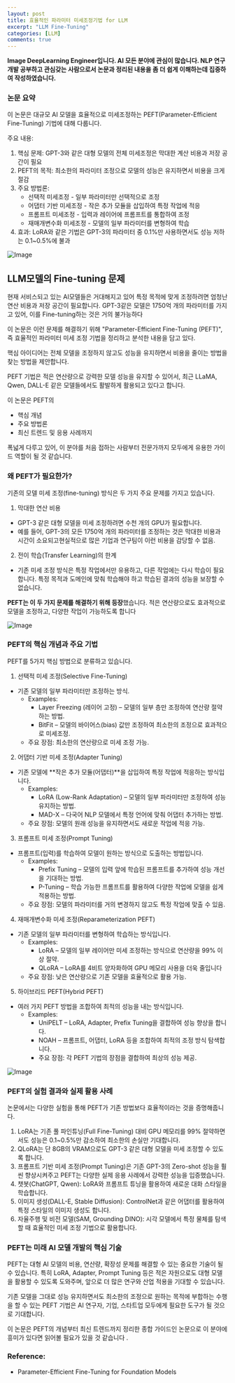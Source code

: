 ```yaml
---
layout: post
title: 효율적인 파라미터 미세조정기법 for LLM
excerpt: "LLM Fine-Tuning"
categories: [LLM]
comments: true
---
```


**Image DeepLearning Engineer입니다. AI 모든 분야에 관심이 많습니다. 
NLP 연구개발 공부하고 관심갖는 사람으로서 논문과 정리된 내용을 좀 더 쉽게 이해하는데 집중하여 작성하였습니다.**

### 논문 요약

이 논문은 대규모 AI 모델을 효율적으로 미세조정하는 PEFT(Parameter-Efficient Fine-Tuning) 기법에 대해 다룹니다. 

주요 내용:

1. 핵심 문제: GPT-3와 같은 대형 모델의 전체 미세조정은 막대한 계산 비용과 저장 공간이 필요
2. PEFT의 목적: 최소한의 파라미터 조정으로 모델의 성능은 유지하면서 비용을 크게 절감
3. 주요 방법론:
    - 선택적 미세조정 - 일부 파라미터만 선택적으로 조정
    - 어댑터 기반 미세조정 - 작은 추가 모듈을 삽입하여 특정 작업에 적응
    - 프롬프트 미세조정 - 입력과 레이어에 프롬프트를 통합하여 조정
    - 재매개변수화 미세조정 - 모델의 일부 파라미터를 변형하여 학습
4. 효과: LoRA와 같은 기법은 GPT-3의 파라미터 중 0.1%만 사용하면서도 성능 저하는 0.1~0.5%에 불과

![Image](https://github.com/user-attachments/assets/246e9ec3-1c80-46a5-bf9f-45995d1452da)

## LLM모델의 Fine-tuning 문제

현재 서비스되고 있는 AI모델들은 거대해지고 있어 특정 목적에 맞게 조정하려면 엄청난 연산 비용과 저장 공간이 필요합니다. GPT-3같은 모델은 1750억 개의 파라미터를 가지고 있어, 이를 Fine-tuning하는 것은 거의 불가능하다  

이 논문은 이런 문제를 해결하기 위해 "Parameter-Efficient Fine-Tuning (PEFT)", 즉 효율적인 파라미터 미세 조정 기법을 정리하고 분석한 내용을 담고 있다. 

핵심 아이디어는 전체 모델을 조정하지 않고도 성능을 유지하면서 비용을 줄이는 방법을 찾는 방법을 제안합니다. 

PEFT 기법은 적은 연산량으로 강력한 모델 성능을 유지할 수 있어서, 최근 LLaMA, Qwen, DALL-E 같은 모델들에서도 활발하게 활용되고 있다고 합니다. 

이 논문은 PEFT의 

- 핵심 개념
- 주요 방법론
- 최신 트렌드 및 응용 사례까지

폭넓게 다루고 있어, 이 분야를 처음 접하는 사람부터 전문가까지 모두에게 유용한 가이드 역할이 될 것 같습니다. 

### 왜 PEFT가 필요한가?

기존의 모델 미세 조정(fine-tuning) 방식은 두 가지 주요 문제를 가지고 있습니다. 

1. 막대한 연산 비용

- GPT-3 같은 대형 모델을 미세 조정하려면 수천 개의 GPU가 필요합니다.
- 예를 들어, GPT-3의 모든 1750억 개의 파라미터를 조정하는 것은 막대한 비용과 시간이 소요되고현실적으로 많은 기업과 연구팀이 이런 비용을 감당할 수 없음.

2. 전이 학습(Transfer Learning)의 한계

- 기존 미세 조정 방식은 특정 작업에서만 유용하고, 다른 작업에는 다시 학습이 필요합니다. 특정 목적과 도메인에 맞춰 학습해야 하고 학습된 결과의 성능을 보장할 수 없습니다.

**PEFT는 이 두 가지 문제를 해결하기 위해 등장**했습니다. 적은 연산량으로도 효과적으로 모델을 조정하고, 다양한 작업이 가능하도록 합니다

![Image](https://github.com/user-attachments/assets/d9653ce8-665c-4b5d-8fce-e9df94d064e1)

### PEFT의 핵심 개념과 주요 기법

PEFT를 5가지 핵심 방법으로 분류하고 있습니다.

1. 선택적 미세 조정(Selective Fine-Tuning)

- 기존 모델의 일부 파라미터만 조정하는 방식.
    - Examples:
        - Layer Freezing (레이어 고정) – 모델의 일부 층만 조정하여 연산량 절약하는 방법.
        - BitFit – 모델의 바이어스(bias) 값만 조정하여 최소한의 조정으로 효과적으로 미세조정.
    - 주요 장점: 최소한의 연산량으로 미세 조정 가능.

2. 어댑터 기반 미세 조정(Adapter Tuning)

- 기존 모델에 **작은 추가 모듈(어댑터)**을 삽입하여 특정 작업에 적응하는 방식입니다.
    - Examples:
        - LoRA (Low-Rank Adaptation) – 모델의 일부 파라미터만 조정하여 성능 유지하는 방법.
        - MAD-X – 다국어 NLP 모델에서 특정 언어에 맞춰 어댑터 추가하는 방법.
    - 주요 장점: 모델의 원래 성능을 유지하면서도 새로운 작업에 적응 가능.

3. 프롬프트 미세 조정(Prompt Tuning)

- 프롬프트(입력)를 학습하여 모델이 원하는 방식으로 도출하는 방법입니다.
    - Examples:
        - Prefix Tuning – 모델의 입력 앞에 학습된 프롬프트를 추가하여  성능 개선을 기대하는 방법.
        - P-Tuning – 학습 가능한 프롬프트를 활용하여 다양한 작업에 모델을 쉽게 적용하는 방법.
    - 주요 장점: 모델의 파라미터를 거의 변경하지 않고도 특정 작업에 맞출 수 있음.

4. 재매개변수화 미세 조정(Reparameterization PEFT)

- 기존 모델의 일부 파라미터를 변형하여 학습하는 방식입니다.
    - Examples:
        - LoRA – 모델의 일부 레이어만 미세 조정하는 방식으로 연산량을 99% 이상 절약.
        - QLoRA – LoRA를 4비트 양자화하여 GPU 메모리 사용을 더욱 줄입니다
    - 주요 장점: 낮은 연산량으로 기존 모델을 효율적으로 활용 가능.

5. 하이브리드 PEFT(Hybrid PEFT)

- 여러 가지 PEFT 방법을 조합하여 최적의 성능을 내는 방식입니다.
    - Examples:
        - UniPELT – LoRA, Adapter, Prefix Tuning을 결합하여 성능 향상을 합니다.
        - NOAH – 프롬프트, 어댑터, LoRA 등을 조합하여 최적의 조정 방식 탐색합니다.
        - 주요 장점: 각 PEFT 기법의 장점을 결합하여 최상의 성능 제공.

![Image](https://github.com/user-attachments/assets/63a17aaa-67f8-4d48-bddf-2d2d553fbc44)

### PEFT의 실험 결과와 실제 활용 사례

논문에서는 다양한 실험을 통해 PEFT가 기존 방법보다 효율적이라는 것을 증명해줍니다. 

1. LoRA는 기존 풀 파인튜닝(Full Fine-Tuning) 대비 GPU 메모리를 99% 절약하면서도 성능은 0.1~0.5%만 감소하여 최소한의 손실만 기대합니다. 
2. QLoRA는 단 8GB의 VRAM으로도 GPT-3 같은 대형 모델을 미세 조정할 수 있도록 합니다.
3. 프롬프트 기반 미세 조정(Prompt Tuning)은 기존 GPT-3의 Zero-shot 성능을 훨씬 향상시켜주고  PEFT는 다양한 실제 응용 사례에서 강력한 성능을 입증했습니다. 
4. 챗봇(ChatGPT, Qwen): LoRA와 프롬프트 튜닝을 활용하여 새로운 대화 스타일을 학습합니다.
5. 이미지 생성(DALL-E, Stable Diffusion): ControlNet과 같은 어댑터를 활용하여 특정 스타일의 이미지 생성도 합니다. 
6. 자율주행 및 비전 모델(SAM, Grounding DINO): 시각 모델에서 특정 물체를 탐색할 때 효율적인 미세 조정 기법으로 활용합니다.

### PEFT는 미래 AI 모델 개발의 핵심 기술

PEFT는 대형 AI 모델의 비용, 연산량, 확장성 문제를 해결할 수 있는 중요한 기술이 될 수 있습니다. 특히 LoRA, Adapter, Prompt Tuning 등은 적은 자원으로도 대형 모델을 활용할 수 있도록 도와주며, 앞으로 더 많은 연구와 산업 적용을 기대할 수 있습니다. 

기존 모델을 그대로 성능 유지하면서도 최소한의 조정으로 원하는 목적에 부합하는 수행을 할 수 있는 PEFT 기법은 AI 연구자, 기업, 스타트업 모두에게 필요한 도구가 될 것으로 기대합니다. 

이 논문은 PEFT의 개념부터 최신 트렌드까지 정리한 종합 가이드인 논문으로 이 분야에 흥미가 있다면 읽어볼 필요가 있을 것 같습니다 .

### Reference:
- Parameter-Efficient Fine-Tuning for Foundation Models



